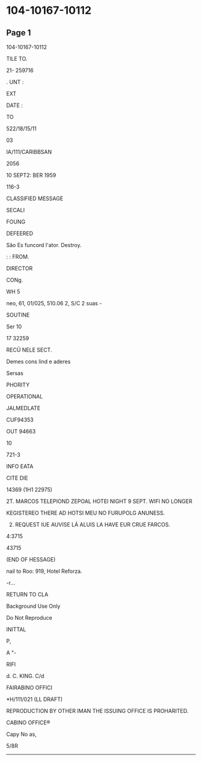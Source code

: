 # 104-10167-10112

## Page 1

104-10167-10112

TILE TO.

21- 259716

. UNT :

EXT

DATE :

TO

522/18/15/11

03

IA/111/CARIBBSAN

2056

10 SEPT2: BER 1959

116-3

CLASSIFIED MESSAGE

SECALI

FOUNG

DEFEERED

São Es funcord l'ator. Destroy.

: : FROM.

DIRECTOR

CONg.

WH 5

neo, 61, 01/025, 510.06 2, S/C 2 suas -

SOUTINE

Ser 10

17 32259

RECÜ NELE SECT.

Demes cons lind e aderes

Sersas

PHORITY

OPERATIONAL

JALMEDLATE

CUF94353

OUT 94663

10

721-3

INFO EATA

CITE DIE

14369 (1H1 22975)

2T. MARCOS TELEPIOND ZEPOAL HOTEI NIGHT 9 SEPT. WIFI NO LONGER

KEGISTEREO THERE AD HOTSI MEU NO FURUPOLG ANUNESS.

2. REQUEST IUE AUVISE LÁ ALUIS LA HAVE EUR CRUE FARCOS.

4:3715

43715

(END OF HESSAGE)

nail to Roo: 919, Hotel Reforza.

-r...

RETURN TO CLA

Background Use Only

Do Not Reproduce

INITTAL

P,

A "-

RIFI

d. C. KING. C/d

FAIRABINO OFFICI

*H/111/021 (LL DRAFT)

REPRODUCTION BY OTHER IMAN THE ISSUING OFFICE IS PROHARITED.

CABINO OFFICE®

Capy No as,

5/8R

---

